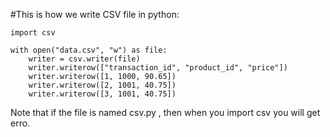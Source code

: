 
#This is how we write CSV file in python:

```
import csv

with open("data.csv", "w") as file:
    writer = csv.writer(file)
    writer.writerow(["transaction_id", "product_id", "price"])
    writer.writerow([1, 1000, 90.65])
    writer.writerow([2, 1001, 40.75])
    writer.writerow([3, 1001, 40.75])
```

Note that if the file is named csv.py , then when you import csv you will get erro. 
